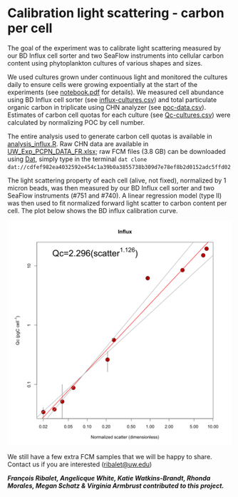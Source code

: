 # Calibration light scattering - carbon per cell
The goal of the experiment was to calibrate light scattering measured by our BD Influx cell sorter and two SeaFlow instruments into cellular carbon content using phytoplankton cultures of various shapes and sizes. 

We used cultures grown under continuous light and monitored the cultures daily to ensure cells were growing expoentially at the start of the experiments (see [notebook.pdf](https://github.com/armbrustlab/fsc-poc-calibration/blob/master/notebook.pdf) for details). We measured cell abundance using BD Influx cell sorter (see [influx-cultures.csv](https://github.com/armbrustlab/fsc-poc-calibration/blob/master/influx-cultures.csv)) and total particulate organic carbon in triplicate using CHN analyzer (see [poc-data.csv](https://github.com/armbrustlab/fsc-poc-calibration/blob/master/poc-data.csv)). Estimates of carbon cell quotas for each culture (see [Qc-cultures.csv](https://github.com/armbrustlab/fsc-poc-calibration/blob/master/Qc-cultures.csv)) were calculated by normalizing POC by cell number. 

The entire analysis used to generate carbon cell quotas is available in [analysis_influx.R](https://github.com/armbrustlab/fsc-poc-calibration/blob/master/analysis_influx.R). Raw CHN data are available in [UW_Exp_PCPN_DATA_FR.xlsx](https://github.com/armbrustlab/fsc-poc-calibration/blob/master/UW_Exp_PCPN_DATA_FR.xlsx); raw FCM files (3.8 GB) can be downloaded using [Dat](https://github.com/datproject/dat), simply type in the terminal ```dat clone dat://cdfef982ea4032592e454c1a39b0a3855738b309d7e78ef8b2d0152adc5ffd02```

The light scattering property of each cell (alive, not fixed), normalized by 1 micron beads, was then measured by our BD Influx cell sorter and two SeaFlow instruments (#751 and #740). A linear regression model (type II) was then used to fit normalized forward light scatter to carbon content per cell. The plot below shows the BD influx calibration curve.

![alt text](Influx-Qc-scatter.png "BD Influx calibration of forward scatter normalized by 1 micron beads")

We still have a few extra FCM samples that we will be happy to share. Contact us if you are interested (ribalet@uw.edu) 

***François Ribalet, Angelicque White, Katie Watkins-Brandt, Rhonda Morales, Megan Schatz & Virginia Armbrust contributed to this project.***
